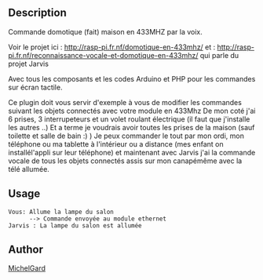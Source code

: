 <!---
IMPORTANT
=========
This README.md is displayed in the WebStore as well as within Jarvis app
Please do not change the structure of this file
Fill-in Description, Usage & Author sections
Make sure to rename the [en] folder into the language code your plugin is written in (ex: fr, es, de, it...)
For multi-language plugin:
- clone the language directory and translate commands/functions.sh
- optionally write the Description / Usage sections in several languages
-->
## Description
Commande domotique (fait) maison en 433MHZ par la voix.

Voir le projet ici : http://rasp-pi.fr.nf/domotique-en-433mhz/
et : http://rasp-pi.fr.nf/reconnaissance-vocale-et-domotique-en-433mhz/ qui parle du projet Jarvis

Avec tous les composants et les codes Arduino et PHP pour les commandes sur écran tactile.

Ce plugin doit vous servir d'exemple à vous de modifier les commandes suivant les objets connectés avec votre module en 433Mhz
De mon coté j'ai 6 prises, 3 interrupeteurs et un volet roulant électrique (il faut que j'installe les autres ..) Et a terme je voudrais avoir toutes les prises de la maison (sauf toilette et salle de bain :) ) 
Je peux commander le tout par mon ordi, mon téléphone ou ma tablette à l'intérieur ou a distance (mes enfant on installél'appli sur leur téléphone) et maintenant avec Jarvis j'ai la commande vocale de tous les objets connectés assis sur mon canapémême avec la télé allumée.

## Usage
```
Vous: Allume la lampe du salon
      --> Commande envoyée au module ethernet
Jarvis : La lampe du salon est allumée
```

## Author
[MichelGard](http://raspi.fr.nf)
